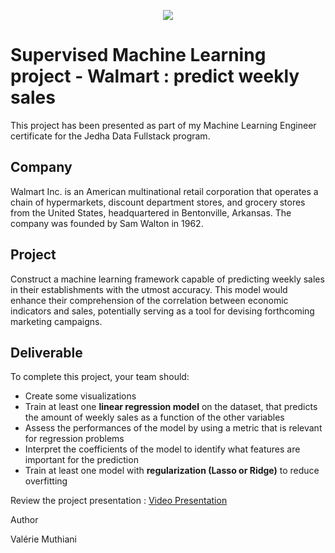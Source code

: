 <p align="center">
  <img src='AT&T_logo.png'>
</p>

# Supervised Machine Learning project - Walmart : predict weekly sales
This project has been presented as part of my Machine Learning Engineer certificate for the Jedha Data Fullstack program.

## Company

Walmart Inc. is an American multinational retail corporation that operates a chain of hypermarkets, discount department stores, and grocery stores from the United States, headquartered in Bentonville, Arkansas. The company was founded by Sam Walton in 1962.

## Project

Construct a machine learning framework capable of predicting weekly sales in their establishments with the utmost accuracy. This model would enhance their comprehension of the correlation between economic indicators and sales, potentially serving as a tool for devising forthcoming marketing campaigns.

## Deliverable

To complete this project, your team should: 

- Create some visualizations
- Train at least one **linear regression model** on the dataset, that predicts the amount of weekly sales as a function of the other variables
- Assess the performances of the model by using a metric that is relevant for regression problems
- Interpret the coefficients of the model to identify what features are important for the prediction
- Train at least one model with **regularization (Lasso or Ridge)** to reduce overfitting



Review the project presentation : [Video Presentation](https://acsts-getaround-delay-analysis.herokuapp.com/)

Author

Valérie Muthiani